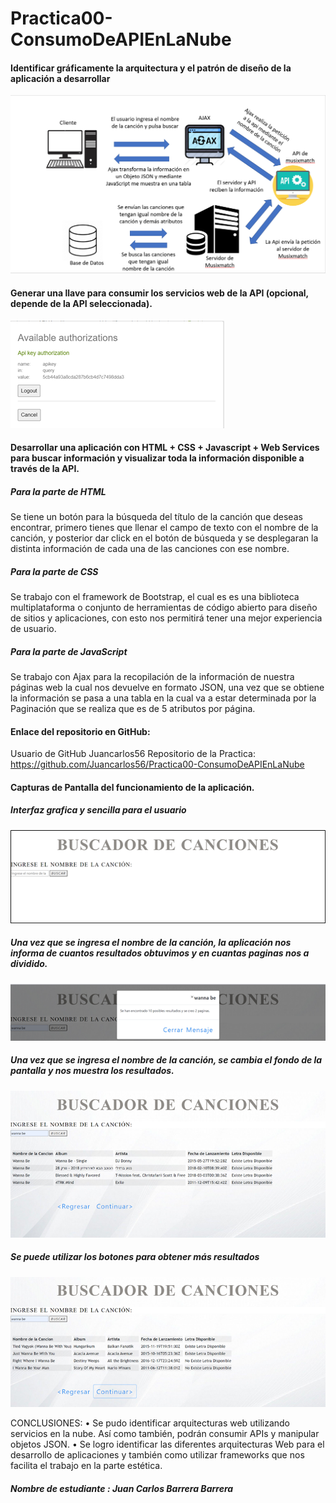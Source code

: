 # Practica00-ConsumoDeAPIEnLaNube

#### Identificar gráficamente la arquitectura y el patrón de diseño de la aplicación a desarrollar
![](images/image--002.png)

#### Generar una llave para consumir los servicios web de la API (opcional, depende de la API seleccionada).

![](images/image--003.png)


#### Desarrollar una aplicación con HTML + CSS + Javascript + Web Services para buscar información y visualizar toda la información disponible a través de la API.

##### Para la parte de HTML
Se tiene un botón para la búsqueda del título de la canción que deseas encontrar, primero tienes que llenar el campo de texto con el nombre de la canción, y posterior dar click en el botón de búsqueda y se desplegaran la distinta información de cada una de las canciones con ese nombre. 

##### Para la parte de CSS

Se trabajo con el framework de Bootstrap, el cual es es una biblioteca multiplataforma o conjunto de herramientas de código abierto para diseño de sitios y aplicaciones, con esto nos permitirá tener una mejor experiencia de usuario. 

##### Para la parte de JavaScript 

Se trabajo con Ajax para la recopilación de la información de nuestra páginas web la cual nos devuelve en formato JSON, una vez que se obtiene la información se pasa a una tabla en la cual va a estar determinada por la Paginación que se realiza que es de 5 atributos por página. 


#### Enlace del repositorio en GitHub: 

Usuario de GitHub Juancarlos56
Repositorio de la Practica: https://github.com/Juancarlos56/Practica00-ConsumoDeAPIEnLaNube

#### Capturas de Pantalla del funcionamiento de la aplicación.

##### Interfaz grafica y sencilla para el usuario 
![](images/image--004.png)
##### Una vez que se ingresa el nombre de la canción, la aplicación nos informa de cuantos resultados obtuvimos y en cuantas paginas nos a dividido. 
![](images/image--005.png)

##### Una vez que se ingresa el nombre de la canción, se cambia el fondo de la pantalla y nos muestra los resultados. 
![](images/image--006.png)

##### Se puede utilizar los botones para obtener más resultados
![](images/image--007.png)







CONCLUSIONES: •	Se pudo identificar arquitecturas web utilizando servicios en la nube. Así como también, podrán consumir APIs y manipular objetos JSON.
•	Se logro identificar las diferentes arquitecturas Web para el desarrollo de aplicaciones y también como utilizar frameworks que nos facilita el trabajo en la parte estética.

##### Nombre de estudiante : Juan Carlos Barrera Barrera
